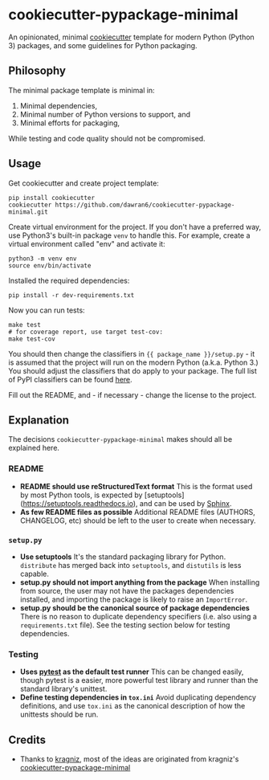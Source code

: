 cookiecutter-pypackage-minimal
==============================

An opinionated, minimal [cookiecutter](https://github.com/audreyr/cookiecutter)
template for modern Python (Python 3) packages, and some guidelines for Python
packaging.

Philosophy
----------

The minimal package template is minimal in:
1. Minimal dependencies,
1. Minimal number of Python versions to support, and
1. Minimal efforts for packaging,

While testing and code quality should not be compromised.

Usage
-----

Get cookiecutter and create project template:

    pip install cookiecutter
    cookiecutter https://github.com/dawran6/cookiecutter-pypackage-minimal.git

Create virtual environment for the project. If you don't have a preferred way,
use Python3's built-in package `venv` to handle this. For example, create a
virtual environment called "env" and activate it:

    python3 -m venv env
    source env/bin/activate

Installed the required dependencies:

    pip install -r dev-requirements.txt

Now you can run tests:

    make test
    # for coverage report, use target test-cov:
    make test-cov

You should then change the classifiers in `{{ package_name }}/setup.py` - it is
assumed that the project will run on the modern Python (a.k.a. Python 3.)
You should adjust the classifiers that do apply to your package.
The full list of PyPI classifiers can be found
[here](https://pypi.python.org/pypi?:action=list_classifiers).

Fill out the README, and - if necessary - change the license to the project.

Explanation
-----------

The decisions `cookiecutter-pypackage-minimal` makes should all be explained here.

### README

* **README should use reStructuredText format**
  This is the format used by most Python tools, is expected by [setuptools]
  (https://setuptools.readthedocs.io), and can be used by
  [Sphinx](http://sphinx-doc.org/).
* **As few README files as possible**
  Additional README files (AUTHORS, CHANGELOG, etc) should be left to the user
  to create when necessary.

### `setup.py`

* **Use setuptools**
  It's the standard packaging library for Python. `distribute` has merged back
  into `setuptools`, and `distutils` is less capable.
* **setup.py should not import anything from the package**
  When installing from source, the user may not have the packages dependencies
  installed, and importing the package is likely to raise an `ImportError`.
* **setup.py should be the canonical source of package dependencies**
  There is no reason to duplicate dependency specifiers (i.e. also using a
  `requirements.txt` file). See the testing section below for testing dependencies.

### Testing

* **Uses [pytest](https://docs.pytest.org) as the default test runner**
  This can be changed easily, though pytest is a easier, more powerful test
  library and runner than the standard library's unittest.
* **Define testing dependencies in `tox.ini`**
  Avoid duplicating dependency definitions, and use `tox.ini` as the canonical
  description of how the unittests should be run.

Credits
-------

* Thanks to [kragniz](https://github.com/kragniz), most of the ideas are
  originated from kragniz's [cookiecutter-pypackage-minimal](https://github.com/kragniz/cookiecutter-pypackage-minimal)

